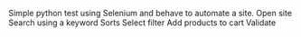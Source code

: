 Simple python test using Selenium and behave to automate a site. 
Open site
Search using a keyword
Sorts
Select filter
Add products to cart
Validate
